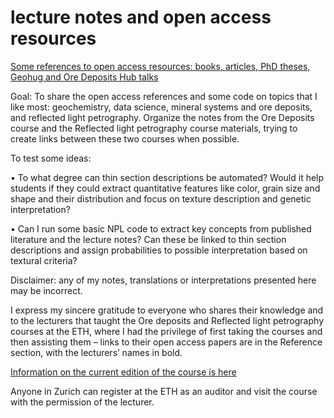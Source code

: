 # lecture notes and open access resources

[Some references to open access resources: books, articles, PhD theses, Geohug and Ore Deposits Hub talks](https://github.com/DinaKlim/OD_RL_notes/tree/main/References)

Goal: To share the open access references and some code on topics that I like most: geochemistry, data science, mineral systems and ore deposits, and reflected light petrography. Organize the notes from the Ore Deposits course and the Reflected light petrography course materials, trying to create links between these two courses when possible. 

To test some ideas:

•	To what degree can thin section descriptions be automated? Would it help students if they could extract quantitative features like color, grain size and shape and their distribution and focus on texture description and genetic interpretation? 

•	Can I run some basic NPL code to extract key concepts from published literature and the lecture notes? Can these be linked to thin section descriptions and assign probabilities to possible interpretation based on textural criteria? 

Disclaimer: any of my notes, translations or interpretations presented here may be incorrect. 

I express my sincere gratitude to everyone who shares their knowledge and to the lecturers that taught the Ore deposits and Reflected light petrography courses at the ETH, where I had the privilege of first taking the courses and then assisting them – links to their open access papers are in the Reference section, with the lecturers’ names in bold. 

[Information on the current edition of the course is here](https://www.vvz.ethz.ch/Vorlesungsverzeichnis/lerneinheit.view?semkez=2023W&ansicht=ALLE&lerneinheitId=172259&lang=en)

Anyone in Zurich can register at the ETH as an auditor and visit the course with the permission of the lecturer. 
